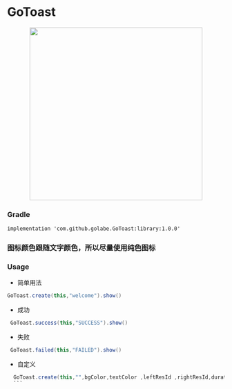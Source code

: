 # GoToast

<div align="center"><image src="https://github.com/Golabe/GoToast/blob/master/gif/GIF.gif?raw=true" width="400"/></div>

### Gradle 
```xml
implementation 'com.github.golabe.GoToast:library:1.0.0'
```
### 图标颜色跟随文字颜色，所以尽量使用纯色图标
### Usage
- 简单用法
```java
GoToast.create(this,"welcome").show()
```
- 成功
```java
 GoToast.success(this,"SUCCESS").show()
 ```
 - 失败
 ```java
  GoToast.failed(this,"FAILED").show()
  ```
  - 自定义
  ```java
    GoToast.create(this,"",bgColor,textColor ,leftResId ,rightResId,duration ).show()
    ```
